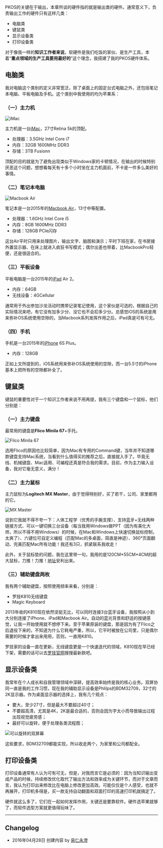 
PKOS的关键在于输出，本章所谈的硬件指的就是输出类的硬件。通常意义下，负责输出工作的硬件只有这样几类：
- 电脑类
- 键鼠类
- 显示设备类
- 打印设备类

对于像我一样的**知识工作者来说**，软硬件是我们吃饭的家伙、是生产工具，本着“**重点领域的生产工具要用最好的**”这个理念，我搭建了我的PKOS硬件体系。

## 电脑类

我对电脑这个类别的定义非常宽泛，除了桌面上的固定台式电脑之外，还包括笔记本电脑、平板电脑及手机。这个类别中我使用的均为苹果系：

### （一）主力机

![][image-1]

主力机是一台[iMac][1]，27寸Retina 5k的顶配。
- 处理器：3.5GHz Intel Core i7
- 内存：32GB 1600MHz DDR3
- 存储：3TB Fusionn

顶配的目的就是为了避免出现类似于Windows家的卡顿情况，在输出的时候特别厌恶这个问题，想想看每天有十多个小时坐在主力机面前，不卡是一件多么美好的事情。

### （二）笔记本电脑

![][image-2]

笔记本是一台2015年的[Macbook Air][2]，13寸中等配置。
- 处理器：1.6GHz Intel Core i5
- 内存：8GB 1600MHz DDR3
- 存储：128GB PCle闪存

这台Air平时只用来处理图片，输出文字、脑图和演示；平时下班在家，在书房接外置显示器、在床上就进入疯狂书写模式；偶尔出差也带着，比MacbookPro轻便，还是很适合的。

### （三）平板设备

平板电脑是一台2015年的[iPad][3] Air 2。
- 内存：64GB
- 无线设备：4GCellular

通常用于外出参加沙龙活动时携带记录笔记使用，这个家伙是可选的，根据自己的实际情况来吧，有它没有加多少分、没它也不会扣多少分。总感觉iOS的系统是用来弥补OS系统使用空隙的，当Macbook系列发挥作用之后，iPad真是可有可无。

### （四）手机

手机是一台2015年的[iPhone][4] 6S Plus。
- 内存：128GB

正如上文所提到的，iOS系统用来弥补OS系统使用的空隙，而一台5.5寸的iPhone基本上把所有的空隙都补全了。

## 键鼠类

键鼠的重要性对于一个知识工作者来说不用再提，我有三个键盘和一个鼠标，他们分别是：

### （一）主力键盘

最常用的键盘是**Flico Minila 67**+手托。

![][image-3]

选用Flico的原因也比较简单，因为Mac有专用的Command键，当年并不知道哪款键盘支持Mac系统，当看到什么值得买的推荐之后，直接就入手了。毕竟无线、机械键盘、Mac适用、可编程还真是符合我的需求。目前，作为主力输入设备，我对它毫无意义，满分！

### （二）主力鼠标

主力鼠标为**Logitech MX Master**，由于觉得特别好，买了若干，公司、家里都用的它。

![][image-4]

说到它我就不得不夸一下：人体工程学（优秀的手腕支撑）、支持蓝牙+无线两种链接方式、可以一键切换三台设备（每当我用Windows做PPT（因为有美化大师，所以不得不用Windows）的时候，在Mac和Windows上快速切换鼠标控制，太爽了）、六键位可自定义编程（匹配Mac的多桌面，简直是神迹）、360°页面翻动、完美匹配Mac所有功能！我还有3只，抓紧联系我收走！

此外，关于鼠标垫的问题，我在这里带一句，我用的是120CM\*55CM\*4CM的超大鼠标，力推！力推！[地址][5]安利出来。

### （三）辅助键盘两枚

我有两个辅助键盘，按照使用频率来看，分别是：
- 罗技K810无线键盘
- Magic Keyboard

2013年收的K810现在依然坚挺无比，可以同时连接3台蓝牙设备，我按照从小到大分别连接了iPhone、iPad和Macbook Air。自动的蓝光背景和舒适的按键感觉，让我一开始使用就不想停下来。至于苹果原装的键盘，那是因为有了Flico之后退役下来的，不知道为什么它耗电严重，所以，它平时被放在公司里，只是偶尔需要的时候才拿出来用用，否则，一直用K810。

罗技家的设备一直在更新，无线键盘更是一个快速迭代的领域，K810现在早已经下架，需要的话可以去[罗技官网][6]搜搜最新款吧。

## 显示设备类

我常年在个人成长和自我管理领域中深耕，提高效率始终是我的核心业务。双屏协同一直是我的工作习惯，现在我的辅助显示设备是Phlilps的BDM32709，32寸的2K显示器。作为桌面显示器的选择上，我有几个观点：
- 要大，至少27寸，但是最大不要超过40寸；
- 不要超高清，尤其是4K，2K是最合适的，否则会因为字太小而导致输出过程出现视觉疲劳感；
- 最好可以旋转，便于处理各类流程图；

![][image-5]

这些要求，BDM32709都能实现，所以收走两个，为家里和公司都配全。

## 打印设备类

打印设备通常有人认为可有可无，但是，对我而言它是必须的：因为当知识输出变成产品的时候，持续修改优化取代了输出方法和效率成为关键环节，而对于文章而言，我认为打印出来修改比在电脑上修改更加高效。可能仅仅是个人感受，也就不再展开，打印机多得是，买一款支持自动翻面和双面打印的高速打印机就搞定了。

硬件就这么多了，它们在一起如何发挥作用，关键还是要靠软件。硬件选苹果就够了，而软件选型方案就更值得玩味了。

---- 

## Changelog

- 2016年04月28日 创建内容 by [易仁永澄][7]

[1]:	http://www.apple.com/cn/imac/
[2]:	http://www.apple.com/cn/macbook-air/
[3]:	http://www.apple.com/cn/ipad/
[4]:	http://www.apple.com/cn/iphone/
[5]:	https://item.taobao.com/item.htm?spm=a1z09.2.0.0.xS6lPY&id=520781754917&_u=s1rbbtod312
[6]:	http://www.logitech.com.cn/zh-cn/home
[7]:	http://blog.hiddenwangcc.com

[image-1]:	http://77fm42.com1.z0.glb.clouddn.com/applemac.jpg "iMac"
[image-2]:	http://77fm42.com1.z0.glb.clouddn.com/applemba.jpg "Macbook Air"
[image-3]:	http://77fm42.com1.z0.glb.clouddn.com/flico67.jpg "Flico Minila 67"
[image-4]:	http://77fm42.com1.z0.glb.clouddn.com/mxmaster.jpg "MX Master"
[image-5]:	http://77fm42.com1.z0.glb.clouddn.com/doublescreen.jpg "可以旋转的双屏幕"